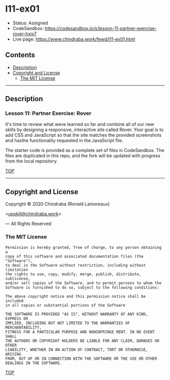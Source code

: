 # l11-ex01

-  Status: Assigned
-  CodeSandbox: <https://codesandbox.io/s/lesson-11-partner-exercise-rover-hxix7>
-  Live page: <https://www.chindraba.work/fewd/l11-ex01.html>

## Contents

-  [Description](#description)
-  [Copyright and License](#copyright-and-license)
   -  [The MIT License](#the-mit-license)

---
## Description

### Lesson 11: Partner Exercise: Rover

It's time to review what weve learned so far and combine all of our new skills by
designing a responsive, interactive site called Rover. Your goal is to add CSS
and JavaScript so that the site matches the provided screenshots and hasthe
functionality requested in the JavaScript file.

The starter code is provided as a complete set of files in CodeSandbox. The files
are duplicated in this repo, and the fork will be updated with progress from the
local repository.

[TOP](#contents)

---
## Copyright and License

Copyright © 2020  Chindraba (Ronald Lamoreaux)

<[upskill@chindraba.work](mailto:upskill@chindraba.work?subject='l11-ex01')>

— All Rights Reserved

### The MIT License
    
    Permission is hereby granted, free of charge, to any person obtaining a
    copy of this software and associated documentation files (the "Software"),
    to deal in the Software without restriction, including without limitation
    the rights to use, copy, modify, merge, publish, distribute, sublicense,
    and/or sell copies of the Software, and to permit persons to whom the
    Software is furnished to do so, subject to the following conditions:

    The above copyright notice and this permission notice shall be included
    in all copies or substantial portions of the Software

    THE SOFTWARE IS PROVIDED "AS IS", WITHOUT WARRANTY OF ANY KIND, EXPRESS OR
    IMPLIED, INCLUDING BUT NOT LIMITED TO THE WARRANTIES OF MERCHANTABILITY,
    FITNESS FOR A PARTICULAR PURPOSE AND NONINFRINGE MENT. IN NO EVENT SHALL
    THE AUTHORS OR COPYRIGHT HOLDERS BE LIABLE FOR ANY CLAIM, DAMAGES OR OTHER
    LIABILITY, WHETHER IN AN ACTION OF CONTRACT, TORT OR OTHERWISE, ARISING
    FROM, OUT OF OR IN CONNECTION WITH THE SOFTWARE OR THE USE OR OTHER
    DEALINGS IN THE SOFTWARE.

[TOP](#contents)
